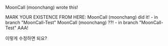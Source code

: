 MoonCall (moonchang) wrote this!

MARK YOUR EXISTENCE FROM HERE:
MoonCall (moonchang) did it! - in branch "MoonCall-Test"
MoonCall (moonchang) ??! - in branch "MoonCall-Test"
AAA!

이렇게 수정하면 되요?
